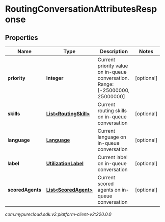 # RoutingConversationAttributesResponse


## Properties

| Name | Type | Description | Notes |
| ------------ | ------------- | ------------- | ------------- |
| **priority** | **Integer** | Current priority value on in-queue conversation. Range:[-25000000, 25000000] |  [optional] |
| **skills** | [**List&lt;RoutingSkill&gt;**](RoutingSkill) | Current routing skills on in-queue conversation |  [optional] |
| **language** | [**Language**](Language) | Current language on in-queue conversation |  [optional] |
| **label** | [**UtilizationLabel**](UtilizationLabel) | Current label on in-queue conversation |  [optional] |
| **scoredAgents** | [**List&lt;ScoredAgent&gt;**](ScoredAgent) | Current scored agents on in-queue conversation |  [optional] |




_com.mypurecloud.sdk.v2:platform-client-v2:220.0.0_
